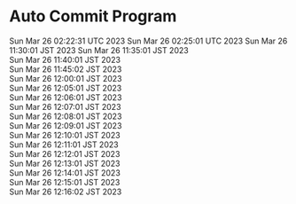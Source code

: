# Auto Commit Program
Sun Mar 26 02:22:31 UTC 2023
Sun Mar 26 02:25:01 UTC 2023
Sun Mar 26 11:30:01 JST 2023
Sun Mar 26 11:35:01 JST 2023 <br/>
Sun Mar 26 11:40:01 JST 2023 <br/>
Sun Mar 26 11:45:02 JST 2023 <br/>
Sun Mar 26 12:00:01 JST 2023 <br/>
Sun Mar 26 12:05:01 JST 2023 <br/>
Sun Mar 26 12:06:01 JST 2023 <br/>
Sun Mar 26 12:07:01 JST 2023 <br/>
Sun Mar 26 12:08:01 JST 2023 <br/>
Sun Mar 26 12:09:01 JST 2023 <br/>
Sun Mar 26 12:10:01 JST 2023 <br/>
Sun Mar 26 12:11:01 JST 2023 <br/>
Sun Mar 26 12:12:01 JST 2023 <br/>
Sun Mar 26 12:13:01 JST 2023 <br/>
Sun Mar 26 12:14:01 JST 2023 <br/>
Sun Mar 26 12:15:01 JST 2023 <br/>
Sun Mar 26 12:16:02 JST 2023 <br/>
